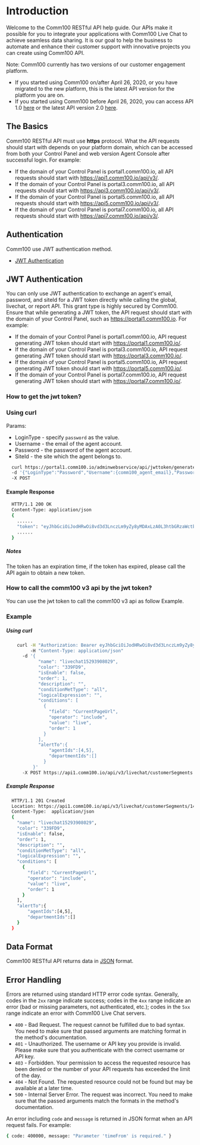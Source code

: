 ﻿# Introduction

Welcome to the Comm100 RESTful API help guide. Our APIs make it possible for you to integrate your applications with Comm100 Live Chat to achieve seamless data sharing. It is our goal to help the business to automate and enhance their customer support with innovative projects you can create using Comm100 API.

Note: Comm100 currently has two versions of our customer engagement platform.  

- If you started using Comm100 on/after April 26, 2020, or you have migrated to the new platform, this is the latest API version for the platform you are on.  
- If you started using Comm100 before April 26, 2020, you can access API 1.0 [here](https://www.comm100.com/doc/api/v1/introduction.htm#/) or the latest API version 2.0 [here](https://www.comm100.com/doc/api/introduction.htm#/).

## The Basics

Comm100 RESTful API must use **https** protocol. What the API requests should start with depends on your platform domain, which can be accessed from both your Control Panel and web version Agent Console after successful login. For example:

- If the domain of your Control Panel is portal1.comm100.io, all API requests should start with https://api1.comm100.io/api/v3/.
- If the domain of your Control Panel is portal3.comm100.io, all API requests should start with https://api3.comm100.io/api/v3/.
- If the domain of your Control Panel is portal5.comm100.io, all API requests should start with https://api5.comm100.io/api/v3/.
- If the domain of your Control Panel is portal7.comm100.io, all API requests should start with https://api7.comm100.io/api/v3/.

## Authentication

Comm100 use JWT authentication method.

- [JWT Authentication](#JWT-Authentication)

## JWT Authentication
  You can only use JWT authentication to exchange an agent's email, password, and siteId for a JWT token directly while calling the global, livechat, or report API. This grant type is highly secured by Comm100. Ensure that while generating a JWT token, the API request should start with the domain of your Control Panel, such as https://portal1.comm100.io. For example:
  
- If the domain of your Control Panel is portal1.comm100.io, API request generating JWT token should start with https://portal1.comm100.io/.
- If the domain of your Control Panel is portal3.comm100.io, API request generating JWT token should start with https://portal3.comm100.io/.
- If the domain of your Control Panel is portal5.comm100.io, API request generating JWT token should start with https://portal5.comm100.io/.
- If the domain of your Control Panel is portal7.comm100.io, API request generating JWT token should start with https://portal7.comm100.io/.
  
  

### How to get the jwt token?

### Using curl

  Params:

- LoginType - specify `password` as the value.
- Username - the email of the agent account.
- Password - the password of the agent account.
- SiteId - the site which the agent belongs to.

```bash
  curl https://portal1.comm100.io/adminwebservice/api/jwttoken/generate -H "Content-Type:application/json"  
  -d '{"LoginType":"Password","Username":{comm100_agent_email},"Password":{comm100_agent_password},"SiteId":{siteId}}'  
  -X POST
```

#### Example Response

```bash
  HTTP/1.1 200 OK
  Content-Type: application/json
  {
    ......
    "token": "eyJhbGciOiJodHRwOi8vd3d3LnczLm9yZy8yMDAxLzA0L3htbGRzaWctbW9yZSNyc2Etc2hhMjU2IiwidHlwIjoiSldUIn0.eyJqdGkiOiI1NjIzNDFjZS0zZDkyLTRlZDYtOGY3ZS0zYTQ0NTdlYjQ0OTEiLCJhZ2VudElkIjoiMSIsInNpdGVJZCI6IjEwMDAxMDAwIiwidGh1bWJwcmludCI6IjhBNjhBOThBQzg0MUI1QTc5OEQ5RkE1MTY1QUU0Nzk3NEVERkIyRjYiLCJzdWNjZXNzIjoiVHJ1ZSIsIm5iZiI6MTU4NzY5NTk4MSwiZXhwIjoxNTg3NzAzMTgxLCJpc3MiOiJwb3J0YWwxLmNvbW0xMDAuaW8ifQ.MKuNrAqkbX5HMPwGH9hT-LlZp__CrNJpavXN7UR2qwM2C5TKG1ooghriQruaEBNDFwV8d7mjuwUMcydII2ayngX5jneabirqlhEu0O3LxGitR7P8NyQMDRMEh2ssJmIIJiCKwz9Mr_IzbtNgBZ5yAJ59jQ3hZZErrs62tlhPcMDAxOvTd9wAePUsISb3_-MbUU_WM9cLIKmQi9XWAUw0U4Lvxqp2dopkTLFyynahQGKbKMP934MMwRlKDQko0GZzcjIokYMWfqhesW9iZnJHP-_JQYjbkd4YL1IGUrD2BygD_trcm6Tk2odcYQKPx8vFvR62lU2_pm8i66ECvN-sAA",
    ......
  }
```

##### Notes

The token has an expiration time, if the token has expired, please call the API again to obtain a new token.

### How to call the comm100 v3 api by the jwt token?
You can use the jwt token to call the comm100 v3 api as follow Example.

### Example

##### Using curl

```bash
    curl -H "Authorization: Bearer eyJhbGciOiJodHRwOi8vd3d3LnczLm9yZy8yMDAxLzA0L3htbGRzaWctbW9yZSNyc2Etc2hhMjU2IiwidHlwIjoiSldUIn0.eyJqdGkiOiI1NjIzNDFjZS0zZDkyLTRlZDYtOGY3ZS0zYTQ0NTdlYjQ0OTEiLCJhZ2VudElkIjoiMSIsInNpdGVJZCI6IjEwMDAxMDAwIiwidGh1bWJwcmludCI6IjhBNjhBOThBQzg0MUI1QTc5OEQ5RkE1MTY1QUU0Nzk3NEVERkIyRjYiLCJzdWNjZXNzIjoiVHJ1ZSIsIm5iZiI6MTU4NzY5NTk4MSwiZXhwIjoxNTg3NzAzMTgxLCJpc3MiOiJwb3J0YWwxLmNvbW0xMDAuaW8ifQ.MKuNrAqkbX5HMPwGH9hT-LlZp__CrNJpavXN7UR2qwM2C5TKG1ooghriQruaEBNDFwV8d7mjuwUMcydII2ayngX5jneabirqlhEu0O3LxGitR7P8NyQMDRMEh2ssJmIIJiCKwz9Mr_IzbtNgBZ5yAJ59jQ3hZZErrs62tlhPcMDAxOvTd9wAePUsISb3_-MbUU_WM9cLIKmQi9XWAUw0U4Lvxqp2dopkTLFyynahQGKbKMP934MMwRlKDQko0GZzcjIokYMWfqhesW9iZnJHP-_JQYjbkd4YL1IGUrD2BygD_trcm6Tk2odcYQKPx8vFvR62lU2_pm8i66ECvN-sAA" 
         -H "Content-Type: application/json"
      -d '{
            "name": "livechat15293908029",
            "color": "339FD9",
            "isEnable": false,
            "order": 1,
            "description": "",
            "conditionMetType": "all",
            "logicalExpression": "",
            "conditions": [
              {
                "field": "CurrentPageUrl",
                "operator": "include",
                "value": "live",
                "order": 1
              }
            ],
            "alertTo":{
                "agentIds":[4,5],
                "departmentIds":[]
              }
          }' 
      -X POST https://api1.comm100.io/api/v3/livechat/customerSegments
```

##### Example Response

```bash
  HTTP/1.1 201 Created
  Location: https://api1.comm100.io/api/v3/livechat/customerSegments/1487fc9d-92e6-4487-a2e8-92e68d6892e6
  Content-Type:  application/json
  {
    "name": "livechat15293908029",
    "color": "339FD9",
    "isEnable": false,
    "order": 1,
    "description": "",
    "conditionMetType": "all",
    "logicalExpression": "",
    "conditions": [
      {
        "field": "CurrentPageUrl",
        "operator": "include",
        "value": "live",
        "order": 1
      }
    ],
    "alertTo":{
        "agentIds":[4,5],
        "departmentIds":[]
    }
  }
```

## Data Format

Comm100 RESTful API returns data in [JSON](https://en.wikipedia.org/wiki/JSON) format.

## Error Handling

Errors are returned using standard HTTP error code syntax. Generally, codes in the `2xx` range indicate success; codes in the `4xx` range indicate an error (bad or missing parameters, not authenticated, etc.); codes in the `5xx` range indicate an error with Comm100 Live Chat servers.

- `400` - Bad Request. The request cannot be fulfilled due to bad syntax. You need to make sure that passed arguments are matching format in the method's documentation.
- `401` - Unauthorized. The username or API key you provide is invalid. Please make sure that you authenticate with the correct username or API key.
- `403` - Forbidden. Your permission to access the requested resource has been denied or the number of your API requests has exceeded the limit of the day.
- `404` - Not Found. The requested resource could not be found but may be available at a later time.
- `500` - Internal Server Error. The request was incorrect. You need to make sure that the passed arguments match the formats in the method's documentation.

An error including `code` and `message` is returned in JSON format when an API request fails. For example:

```bash
{ code: 400000, message: "Parameter 'timeFrom' is required." }
```
